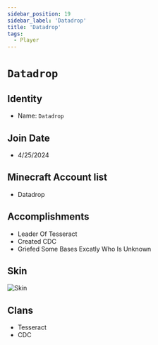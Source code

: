 ```yaml
---
sidebar_position: 19
sidebar_label: 'Datadrop'
title: 'Datadrop'
tags:
  - Player
---
```


# `Datadrop`

## Identity
* Name: `Datadrop`

## Join Date
* 4/25/2024

## Minecraft Account list
* Datadrop

## Accomplishments
* Leader Of Tesseract
* Created CDC
* Griefed Some Bases Excatly Who Is Unknown

## Skin
![Skin](https://s.namemc.com/3d/skin/body.png?id=b4ac8f2417556db7&model=slim&width=256&height=256)

## Clans
* Tesseract
* CDC
